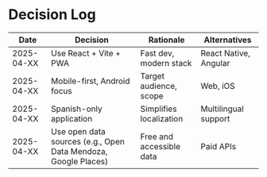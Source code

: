 # Decision Log

| Date       | Decision                                  | Rationale                        | Alternatives         |
|------------|-------------------------------------------|----------------------------------|----------------------|
| 2025-04-XX | Use React + Vite + PWA                    | Fast dev, modern stack           | React Native, Angular|
| 2025-04-XX | Mobile-first, Android focus               | Target audience, scope           | Web, iOS            |
| 2025-04-XX | Spanish-only application                  | Simplifies localization          | Multilingual support |
| 2025-04-XX | Use open data sources (e.g., Open Data Mendoza, Google Places) | Free and accessible data         | Paid APIs            |